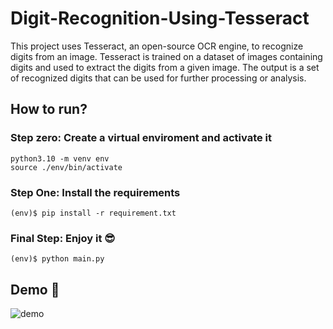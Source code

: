 # Digit-Recognition-Using-Tesseract
This project uses Tesseract, an open-source OCR engine, to recognize digits from an image. Tesseract is trained on a dataset of images containing digits and used to extract the digits from a given image. The output is a set of recognized digits that can be used for further processing or analysis.

## How to run?

### Step zero: Create a virtual enviroment and activate it
```code
python3.10 -m venv env
source ./env/bin/activate
```

### Step One: Install the requirements
```code
(env)$ pip install -r requirement.txt
```

### Final Step: Enjoy it 😎
```code
(env)$ python main.py
```

## Demo 🎥

![demo](https://user-images.githubusercontent.com/60509979/236934728-8f191d67-2b75-490e-8b16-e217b04ae0db.gif)
